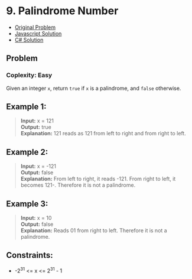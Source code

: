 # 9. Palindrome Number

- [Original Problem](https://leetcode.com/problems/palindrome-number/description/)
- [Javascript Solution](solution-1-javascript)
- [C# Solution](solution-2-csharp)

## Problem
### Coplexity: Easy

Given an integer `x`, return `true` if `x` is a palindrome, and `false` otherwise.

## Example 1:

> **Input:** x = 121\
> **Output:** true\
> **Explanation:** 121 reads as 121 from left to right and from right to left.

## Example 2:

> **Input:** x = -121\
> **Output:** false\
> **Explanation:** From left to right, it reads -121. From right to left, it becomes 121-. Therefore it is not a palindrome.

## Example 3:

> **Input:** x = 10\
> **Output:** false\
> **Explanation:** Reads 01 from right to left. Therefore it is not a palindrome.
 

## Constraints:

- -2<sup>31</sup> <= x <= 2<sup>31</sup> - 1